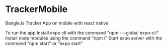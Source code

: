 # TrackerMobile
BangleJs Tracker App on mobile with react native

To run the app
Install expo cli with the command "npm i --global expo-cli"
Install node modules using the command "npm i"
Start expo server with the command "npm start" or "expo start"
